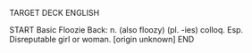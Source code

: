 TARGET DECK
ENGLISH

START
Basic
Floozie
Back: n. (also floozy) (pl. -ies) colloq. Esp. Disreputable girl or woman. [origin unknown]
END
